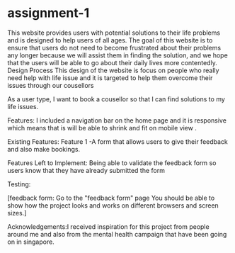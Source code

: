 # assignment-1
This website provides users with potential solutions to their life problems and is designed to help users of all ages. The goal of this website is to ensure that users do not need to become frustrated about their problems any longer because we will assist them in finding the solution, and we hope that the users will be able to go about their daily lives more contentedly.
Design Process
This design of the website is focus on people who really need help with life issue and it is targeted to help them overcome their issues through our cousellors


As a user type, I want to book a cousellor so that I can find solutions to my life issues.


Features:
I included a navigation bar on the home page and it is responsive which means that is will be able to shrink and fit on mobile view .


Existing Features:
Feature 1 -A form that allows users to give their feedback and also make bookings.


Features Left to Implement: Being able to validate the feedback form so users know that they have already submitted the form




Testing:


[feedback form:
Go to the "feedback form" page
You should be able to show how the project looks and works on different browsers and screen sizes.]




Acknowledgements:I received inspiration for this project from people around me and also from the mental health campaign that have been going on in singapore.
